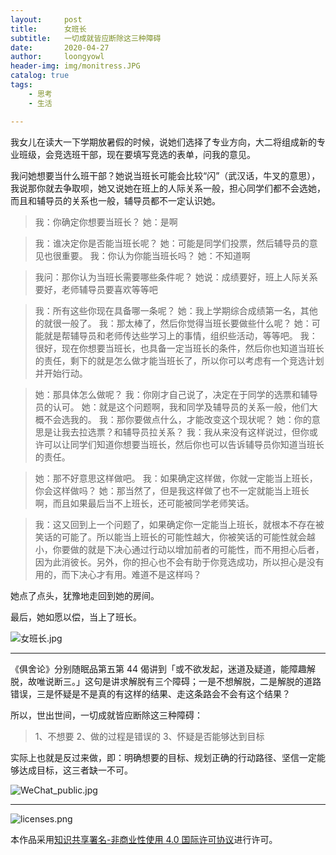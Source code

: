 ```yaml
---
layout:     post
title:      女班长
subtitle:   一切成就皆应断除这三种障碍
date:       2020-04-27
author:     loongyowl
header-img: img/monitress.JPG
catalog: true
tags:
    - 思考
    - 生活

---
```


我女儿在读大一下学期放暑假的时候，说她们选择了专业方向，大二将组成新的专业班级，会竞选班干部，现在要填写竞选的表单，问我的意见。

我问她想要当什么班干部？她说当班长可能会比较“闪”（武汉话，牛叉的意思），我说那你就去争取呗，她又说她在班上的人际关系一般，担心同学们都不会选她，而且和辅导员的关系也一般，辅导员都不一定认识她。

> 我：你确定你想要当班长？
> 她：是啊

> 我：谁决定你是否能当班长呢？
> 她：可能是同学们投票，然后辅导员的意见也很重要。
> 我：你认为你能当班长吗？
> 她：不知道啊

> 我问：那你认为当班长需要哪些条件呢？
> 她说：成绩要好，班上人际关系要好，老师辅导员要喜欢等等吧

> 我：所有这些你现在具备哪一条呢？
> 她：我上学期综合成绩第一名，其他的就很一般了。
> 我：那太棒了，然后你觉得当班长要做些什么呢？
> 她：可能就是帮辅导员和老师传达些学习上的事情，组织些活动，等等吧。
> 我：很好，现在你想要当班长，也具备一定当班长的条件，然后你也知道当班长的责任，剩下的就是怎么做才能当班长了，所以你可以考虑有一个竞选计划并开始行动。

> 她：那具体怎么做呢？
> 我：你刚才自己说了，决定在于同学的选票和辅导员的认可。
> 她：就是这个问题啊，我和同学及辅导员的关系一般，他们大概不会选我的。
> 我：那你要做点什么，才能改变这个现状呢？
> 她：你的意思是让我去拉选票？和辅导员拉关系？
> 我：我从来没有这样说过，但你或许可以让同学们知道你想要当班长，然后你也可以告诉辅导员你知道当班长的责任。

> 她：那不好意思这样做吧。
> 我：如果确定这样做，你就一定能当上班长，你会这样做吗？
> 她：那当然了，但是我这样做了也不一定就能当上班长啊，而且如果最后当不上班长，还可能被同学老师笑话。

> 我：这又回到上一个问题了，如果确定你一定能当上班长，就根本不存在被笑话的可能了。所以能当上班长的可能性越大，你被笑话的可能性就会越小，你要做的就是下决心通过行动以增加前者的可能性，而不用担心后者，因为此消彼长。另外，你的担心也不会有助于你竞选成功，所以担心是没有用的，而下决心才有用。难道不是这样吗？

她点了点头，犹豫地走回到她的房间。

最后，她如愿以偿，当上了班长。

![女班长.jpg](https://wg.isdot.net/api/un/img?key=user-upload/12123870/39e473bd60c98971.jpg)

------

《俱舍论》分别随眠品第五第 44 偈讲到「或不欲发起，迷道及疑道，能障趣解脱，故唯说断三。」这句是讲求解脱有三个障碍；一是不想解脱，二是解脱的道路错误，三是怀疑是不是真的有这样的结果、走这条路会不会有这个结果？

所以，世出世间，一切成就皆应断除这三种障碍：

> 1、不想要
> 2、做的过程是错误的
> 3、怀疑是否能够达到目标

实际上也就是反过来做，即：明确想要的目标、规划正确的行动路径、坚信一定能够达成目标，这三者缺一不可。



![WeChat_public.jpg](https://wg.isdot.net/api/un/img?key=user-upload/12123870/e6b6a3e9dff7c551.jpg)

----

![licenses.png](https://wg.isdot.net/api/un/img?key=user-upload/12123870/d07ca65285ba7ca1.png)

本作品采用<a rel="license" href="http://creativecommons.org/licenses/by-nc/4.0/">知识共享署名-非商业性使用 4.0 国际许可协议</a>进行许可。